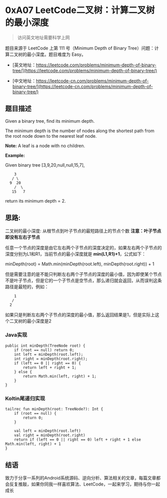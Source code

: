 # 0xA07 LeetCode二叉树：计算二叉树的最小深度 

> 访问英文地址需要科学上网

题目来源于 LeetCode 上第 111 号（Minimum Depth of Binary Tree）问题：计算二叉树的最小深度。题目难度为 Easy。

* [英文地址：https://leetcode.com/problems/minimum-depth-of-binary-tree/](https://leetcode.com/problems/minimum-depth-of-binary-tree/)

* [中文地址：https://leetcode-cn.com/problems/minimum-depth-of-binary-tree/](https://leetcode-cn.com/problems/minimum-depth-of-binary-tree/)

## 题目描述

Given a binary tree, find its minimum depth.

The minimum depth is the number of nodes along the shortest path from the root node down to the nearest leaf node.

**Note:** A leaf is a node with no children.

**Example:**

Given binary tree [3,9,20,null,null,15,7],

```
    3
   / \
  9  20
    /  \
   15   7
```

return its minimum depth = 2.

## 思路:

二叉树的最小深度: 从根节点到叶子节点的最短路径上的节点个数
**注意：叶子节点即没有左右子节点**

任意一个节点的深度是由它左右两个子节点的深度决定的，如果左右两个子节点的深度分别为L1和R1，当前节点的最小深度就是 **min(L1,R1)+1**，公式如下：

minDepth(root) = Math.min(minDepth(root.left), minDepth(root.right)) + 1

但是需要注意的是不能只判断左右两个子节点的深度的最小值，因为即使某个节点不是叶子节点，但是它的一个子节点是空节点，那么递归就会返回，从而误判这条路径是最短的，例如：

```
    1
   / 
  2  
```

如果只是判断左右两个子节点的深度的最小值，那么返回结果是1，但是实际上这个二叉树的最小深度是2

### Java实现

```
public int minDepth(TreeNode root) {
    if (root == null) return 0;
    int left = minDepth(root.left);
    int right = minDepth(root.right);
    if (left == 0 || right == 0) {
        return left + right + 1;
    } else {
        return Math.min(left, right) + 1;
    }
}
```

### Koltin尾递归实现

```
tailrec fun minDepth(root: TreeNode?): Int {
    if (root == null) {
        return 0;
    }

    val left = minDepth(root.left)
    val right = minDepth(root.right)
    return if (left == 0 || right == 0) left + right + 1 else Math.min(left, right) + 1
}
```

## 结语

致力于分享一系列的Android系统源码、逆向分析、算法相关的文章，每篇文章都会反复推敲，如果你同我一样喜欢算法、LeetCode，一起来学习，期待与你一起成长


